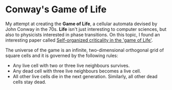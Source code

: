 # Conway's Game of Life

My attempt at creating the **Game of Life**, a cellular automata devised by John Conway in the 70s. **Life** isn't just interesting to computer sciences, but also to physicists interested in phase transitions. On this topic, I found an interesting paper called [Self-organized criticality in the 'game of Life'](https://journals.aps.org/pre/abstract/10.1103/PhysRevE.49.R2507).


The universe of the game is an infinite, two-dimensional orthogonal grid of square cells and it is governed by the following rules:

* Any live cell with two or three live neighbours survives.
* Any dead cell with three live neighbours becomes a live cell.
* All other live cells die in the next generation. Similarly, all other dead cells stay dead.
